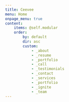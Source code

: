 ```yaml
---
title: Ceevee
menu: Home
onpage_menu: true
content:
    items: @self.modular
    order:
        by: default
        dir: asc
        custom:
            - _about
            - _resume
            - _portfolio
            - _call
            - _testimonials
            - _contact
            - _services
            - _portfolio
            - _ignite
            - _team
---
```

